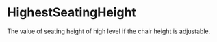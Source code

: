 HighestSeatingHeight
====================

The value of seating height of high level if the chair height is adjustable.
